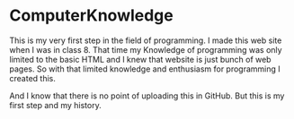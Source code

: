 # ComputerKnowledge
This is my very first step in the field of programming. I made this web site when I was in class 8. That time my Knowledge of programming was only limited to the basic HTML and I knew that website is just bunch of web pages. So with that limited knowledge and enthusiasm for programming I created this.

And I know that there is no point of uploading this in GitHub. But this is my first step and my history. 
